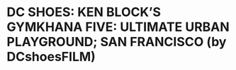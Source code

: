 <!--
id: 26844762932
link: http://tumblr.atmos.org/post/26844762932/dc-shoes-ken-blocks-gymkhana-five-ultimate
slug: dc-shoes-ken-blocks-gymkhana-five-ultimate
date: Mon Jul 09 2012 11:35:41 GMT-0700 (PDT)
publish: 2012-07-09
tags: 
title: DC SHOES: KEN BLOCK&#8217;S GYMKHANA FIVE: ULTIMATE URBAN PLAYGROUND; SAN FRANCISCO (by DCshoesFILM)
-->


DC SHOES: KEN BLOCK&#8217;S GYMKHANA FIVE: ULTIMATE URBAN PLAYGROUND; SAN FRANCISCO (by DCshoesFILM)
====================================================================================================



